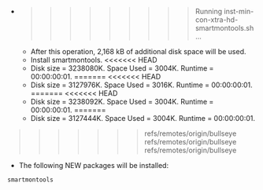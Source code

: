 * >>>>>>>>> Running inst-min-con-xtra-hd-smartmontools.sh ...
  * After this operation, 2,168 kB of additional disk space will be used.
  * Install smartmontools.
<<<<<<< HEAD
  * Disk size = 3238080K. Space Used = 3004K. Runtime = 00:00:00:01.
=======
<<<<<<< HEAD
  * Disk size = 3127976K. Space Used = 3016K. Runtime = 00:00:00:01.
=======
<<<<<<< HEAD
  * Disk size = 3238092K. Space Used = 3004K. Runtime = 00:00:00:01.
=======
  * Disk size = 3127444K. Space Used = 3004K. Runtime = 00:00:00:01.
>>>>>>> refs/remotes/origin/bullseye
>>>>>>> refs/remotes/origin/bullseye
>>>>>>> refs/remotes/origin/bullseye
  * The following NEW packages will be installed:
  ```bash
smartmontools
  ```

